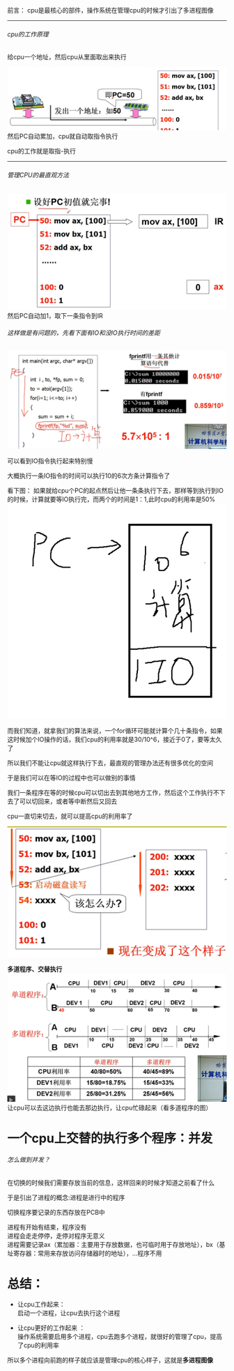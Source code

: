 
前言：  cpu是最核心的部件，操作系统在管理cpu的时候才引出了多进程图像    

----

###### cpu的工作原理   

给cpu一个地址，然后cpu从里面取出来执行       

![img.png](img.png)      
然后PC自动累加，cpu就自动取指令执行          

cpu的工作就是取指-执行   

----

###### 管理CPU的最直观方法      
![img_1.png](img_1.png)      
然后PC自动加1，取下一条指令到IR     

###### 这样做是有问题的，先看下面有IO和没IO执行时间的差距        
![img_2.png](img_2.png)     

可以看到IO指令执行起来特别慢      

大概执行一条IO指令的时间可以执行10的6次方条计算指令了   


看下图： 如果就给cpu个PC的起点然后让他一条条执行下去，那样等到执行到IO的时候，计算就要等IO执行完，而两个的时间是1：1,此时cpu的利用率是50%    
![img_4.png](img_4.png)    

而我们知道，就拿我们的算法来说，一个for循环可能就计算个几十条指令，如果这时候加个IO操作的话，我们cpu的利用率就是30/10^6，接近于0了，要等太久了    

所以我们不能让cpu就这样执行下去，最直观的管理办法还有很多优化的空间   

于是我们可以在等IO的过程中也可以做别的事情       

我们一条程序在等的时候cpu可以切出去到其他地方工作，然后这个工作执行不下去了可以切回来，或者等中断然后又回去     

cpu一直切来切去，就可以提高cpu的利用率了    


![img_5.png](img_5.png)     

**多道程序、交替执行**    
![img_6.png](img_6.png)    
让cpu可以去这边执行也能去那边执行，让cpu忙碌起来（看多道程序的图）      

# 一个cpu上交替的执行多个程序：并发   

###### 怎么做到并发？   
在切换的时候我们需要存放当前的信息，这样回来的时候才知道之前看了什么   

于是引出了进程的概念:进程是进行中的程序      

切换程序要记录的东西存放在PCB中   

进程有开始有结束，程序没有   
进程会走走停停，走停对程序无意义   
进程需要记录ax（累加器：主要用于存放数据，也可临时用于存放地址），bx（基址寄存器：常用来存放访问存储器时的地址），...程序不用   



# 总结：   
* 让cpu工作起来：    
启动一个进程，让cpu去执行这个进程    

* 让cpu更好的工作起来  ：   
操作系统需要启用多个进程，cpu去跑多个进程，就很好的管理了cpu，提高了cpu的利用率    


所以多个进程向前跑的样子就应该是管理cpu的核心样子，这就是**多进程图像**    




